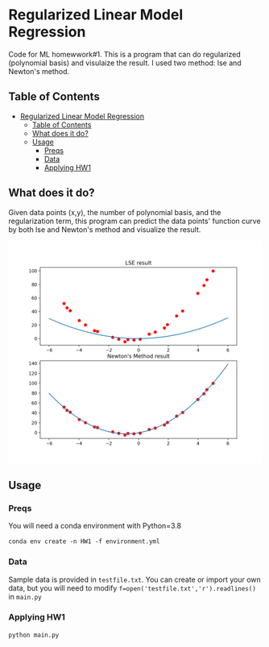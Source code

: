 # Regularized Linear Model Regression

Code for ML homewwork#1. This is a program that can do regularized (polynomial basis) and visulaize the result. I used two method: lse and Newton's method.

## Table of Contents

- [Regularized Linear Model Regression](#regularized-linear-model-regression)
  * [Table of Contents](#table-of-contents)
  * [What does it do?](#what-does-it-do-)
  * [Usage](#usage)
    + [Preqs](#preqs)
    + [Data](#data)
    + [Applying HW1](#applying-hw1)

## What does it do?

Given data points (x,y), the number of polynomial basis, and the regularization term, this program can predict the data points' function curve by both lse and Newton's method and visualize the result.

<img src="./result.png">

## Usage

### Preqs

You will need a conda environment with Python=3.8

```
conda env create -n HW1 -f environment.yml
```

### Data

Sample data is provided in `testfile.txt`. You can create or import your own data, but you will need to modify `f=open('testfile.txt','r').readlines()` in `main.py`

### Applying HW1
```
python main.py
```


